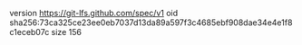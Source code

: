 version https://git-lfs.github.com/spec/v1
oid sha256:73ca325ce23ee0eb7037d13da89a597f3c4685ebf908dae34e4e1f8c1eceb07c
size 156

